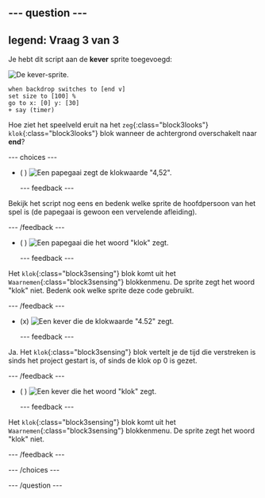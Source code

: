 --- question ---
---
legend: Vraag 3 van 3
---

Je hebt dit script aan de **kever** sprite toegevoegd:

![De kever-sprite.](images/bug-sprite.png)

```blocks3
when backdrop switches to [end v]
set size to [100] % 
go to x: [0] y: [30] 
+ say (timer) 
```

Hoe ziet het speelveld eruit na het `zeg`{:class="block3looks"} `klok`{:class="block3looks"} blok wanneer de achtergrond overschakelt naar **end**?

--- choices ---

- ( ) ![Een papegaai zegt de klokwaarde "4,52".](images/quiz_parrot_number.png)

  --- feedback ---

Bekijk het script nog eens en bedenk welke sprite de hoofdpersoon van het spel is (de papegaai is gewoon een vervelende afleiding).

  --- /feedback ---

- ( ) ![Een papegaai die het woord "klok" zegt.](images/quiz_parrot_timer.png)

  --- feedback ---

Het `klok`{:class="block3sensing"} blok komt uit het `Waarnemen`{:class="block3sensing"} blokkenmenu. De sprite zegt het woord "klok" niet. Bedenk ook welke sprite deze code gebruikt.

  --- /feedback ---

- (x) ![Een kever die de klokwaarde "4.52" zegt.](images/quiz_bug_number.png)

  --- feedback ---

Ja. Het `klok`{:class="block3sensing"} blok vertelt je de tijd die verstreken is sinds het project gestart is, of sinds de klok op 0 is gezet.

  --- /feedback ---

- ( ) ![Een kever die het woord "klok" zegt.](images/quiz_bug_timer.png)

  --- feedback ---

Het `klok`{:class="block3sensing"} blok komt uit het `Waarnemen`{:class="block3sensing"} blokkenmenu. De sprite zegt het woord "klok" niet.

  --- /feedback ---

--- /choices ---

--- /question ---





